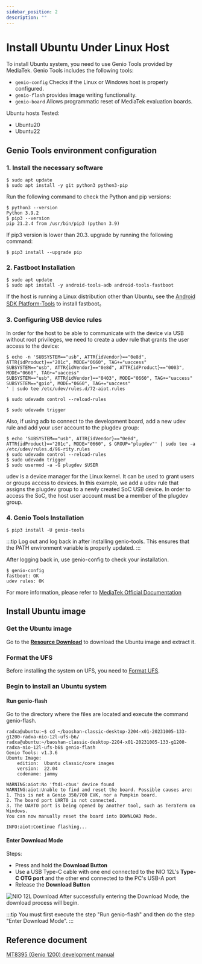 ```yaml
---
sidebar_position: 2
description: ""
---
```


# Install Ubuntu Under Linux Host

To install Ubuntu system, you need to use Genio Tools provided by MediaTek. Genio Tools includes the following tools:

- `genio-config` Checks if the Linux or Windows host is properly configured.
- `genio-flash` provides image writing functionality.
- `genio-board` Allows programmatic reset of MediaTek evaluation boards.

Ubuntu hosts Tested:

- Ubuntu20
- Ubuntu22

## Genio Tools environment configuration

### 1. Install the necessary software

```
$ sudo apt update
$ sudo apt install -y git python3 python3-pip
```

Run the following command to check the Python and pip versions:

```
$ python3 --version
Python 3.9.2
$ pip3 --version
pip 21.2.4 from /usr/bin/pip3 (python 3.9)
```

If pip3 version is lower than 20.3. upgrade by running the following command:

```
$ pip3 install --upgrade pip
```

### 2. Fastboot Installation

```
$ sudo apt update
$ sudo apt install -y android-tools-adb android-tools-fastboot
```

If the host is running a Linux distribution other than Ubuntu, see the [Android SDK Platform-Tools](https://developer.android.com/studio/releases/platform-tools) to install fastboot。

### 3. Configuring USB device rules

In order for the host to be able to communicate with the device via USB without root privileges, we need to create a udev rule that grants the user access to the device:

```
$ echo -n 'SUBSYSTEM=="usb", ATTR{idVendor}=="0e8d", ATTR{idProduct}=="201c", MODE="0660", TAG+="uaccess"
SUBSYSTEM=="usb", ATTR{idVendor}=="0e8d", ATTR{idProduct}=="0003", MODE="0660", TAG+="uaccess"
SUBSYSTEM=="usb", ATTR{idVendor}=="0403", MODE="0660", TAG+="uaccess"
SUBSYSTEM=="gpio", MODE="0660", TAG+="uaccess"
' | sudo tee /etc/udev/rules.d/72-aiot.rules

$ sudo udevadm control --reload-rules

$ sudo udevadm trigger
```

Also, if using adb to connect to the development board, add a new udev rule and add your user account to the plugdev group:

```
$ echo 'SUBSYSTEM=="usb", ATTR{idVendor}=="0e8d", ATTR{idProduct}=="201c", MODE="0660", $ GROUP="plugdev"' | sudo tee -a /etc/udev/rules.d/96-rity.rules
$ sudo udevadm control --reload-rules
$ sudo udevadm trigger
$ sudo usermod -a -G plugdev $USER
```

udev is a device manager for the Linux kernel. It can be used to grant users or groups access to devices. In this example, we add a udev rule that assigns the plugdev group to a newly created SoC USB device. In order to access the SoC, the host user account must be a member of the plugdev group.

### 4. Genio Tools Installation

```
$ pip3 install -U genio-tools
```

:::tip
Log out and log back in after installing genio-tools. This ensures that the PATH environment variable is properly updated.
:::

After logging back in, use genio-config to check your installation.

```
$ genio-config
fastboot: OK
udev rules: OK
```

For more information, please refer to [MediaTek Official Documentation](https://mediatek.gitlab.io/aiot/doc/aiot-dev-guide/master/sw/yocto/get-started/env-setup/flash-env-linux.html)

## Install Ubuntu image

### Get the Ubuntu image

Go to the [**Resource Download**](../download) to download the Ubuntu image and extract it.

### Format the UFS

Before installing the system on UFS, you need to [Format UFS](/nio/nio12l/installation/format-ufs).

### Begin to install an Ubuntu system

#### Run genio-flash

Go to the directory where the files are located and execute the command genio-flash.

```
radxa@ubuntu:~$ cd ~/baoshan-classic-desktop-2204-x01-20231005-133-g1200-radxa-nio-12l-ufs-b6/
radxa@ubuntu:~/baoshan-classic-desktop-2204-x01-20231005-133-g1200-radxa-nio-12l-ufs-b6$ genio-flash
Genio Tools: v1.3.6
Ubuntu Image:
	edition:  Ubuntu classic/core images
	version:  22.04
	codename: jammy

WARNING:aiot:No 'ftdi-cbus' device found
WARNING:aiot:Unable to find and reset the board. Possible causes are:
1. This is not a Genio 350/700 EVK, nor a Pumpkin board.
2. The board port UART0 is not connected.
3. The UART0 port is being opened by another tool, such as TeraTerm on Windows.
You can now manually reset the board into DOWNLOAD Mode.

INFO:aiot:Continue flashing...
```

#### Enter Download Mode

Steps:

- Press and hold the **Download Button**
- Use a USB Type-C cable with one end connected to the NIO 12L's **Type-C OTG port** and the other end connected to the PC's USB-A port
- Release the **Download Button**

![NIO 12L Download](/img/nio/nio12l/n12l_download.webp)
After successfully entering the Download Mode, the download process will begin.

:::tip
You must first execute the step "Run genio-flash" and then do the step "Enter Download Mode".
:::

## Reference document

[MT8395 (Genio 1200) development manual](https://mediatek.gitlab.io/aiot/doc/aiot-dev-guide/master/hw/mt8395-soc.html)
